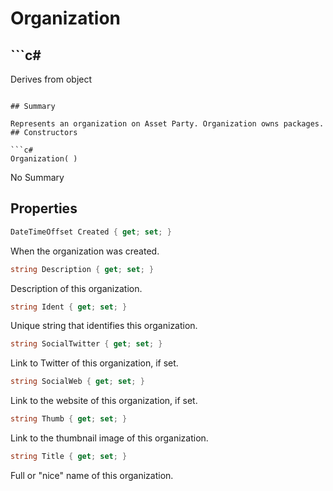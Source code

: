# Organization

## ```c#
Derives from object
```

## Summary

Represents an organization on Asset Party. Organization owns packages.
## Constructors

```c#
Organization( ) 
```
No Summary
## Properties

```c#
DateTimeOffset Created { get; set; } 
```
When the organization was created.
```c#
string Description { get; set; } 
```
Description of this organization.
```c#
string Ident { get; set; } 
```
Unique string that identifies this organization.
```c#
string SocialTwitter { get; set; } 
```
Link to Twitter of this organization, if set.
```c#
string SocialWeb { get; set; } 
```
Link to the website of this organization, if set.
```c#
string Thumb { get; set; } 
```
Link to the thumbnail image of this organization.
```c#
string Title { get; set; } 
```
Full or "nice" name of this organization.
